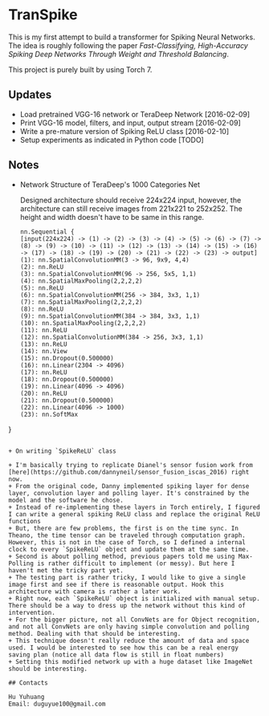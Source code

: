 # TranSpike

This is my first attempt to build a transformer for Spiking Neural Networks.
The idea is roughly following the paper *Fast-Classifying, High-Accuracy Spiking Deep Networks Through Weight and Threshold Balancing*.

This project is purely built by using Torch 7.

## Updates

+ Load pretrained VGG-16 network or TeraDeep Network [2016-02-09]
+ Print VGG-16 model, filters, and input, output stream [2016-02-09]
+ Write a pre-mature version of Spiking ReLU class [2016-02-10]
+ Setup experiments as indicated in Python code [TODO]

## Notes

+ Network Structure of TeraDeep's 1000 Categories Net

   Designed architecture should receive 224x224 input, however, the architecture can still receive images from 221x221 to 252x252.
   The height and width doesn't have to be same in this range.

   ```
   nn.Sequential {
  [input(224x224) -> (1) -> (2) -> (3) -> (4) -> (5) -> (6) -> (7) -> (8) -> (9) -> (10) -> (11) -> (12) -> (13) -> (14) -> (15) -> (16) -> (17) -> (18) -> (19) -> (20) -> (21) -> (22) -> (23) -> output]
  (1): nn.SpatialConvolutionMM(3 -> 96, 9x9, 4,4)
  (2): nn.ReLU
  (3): nn.SpatialConvolutionMM(96 -> 256, 5x5, 1,1)
  (4): nn.SpatialMaxPooling(2,2,2,2)
  (5): nn.ReLU
  (6): nn.SpatialConvolutionMM(256 -> 384, 3x3, 1,1)
  (7): nn.SpatialMaxPooling(2,2,2,2)
  (8): nn.ReLU
  (9): nn.SpatialConvolutionMM(384 -> 384, 3x3, 1,1)
  (10): nn.SpatialMaxPooling(2,2,2,2)
  (11): nn.ReLU
  (12): nn.SpatialConvolutionMM(384 -> 256, 3x3, 1,1)
  (13): nn.ReLU
  (14): nn.View
  (15): nn.Dropout(0.500000)
  (16): nn.Linear(2304 -> 4096)
  (17): nn.ReLU
  (18): nn.Dropout(0.500000)
  (19): nn.Linear(4096 -> 4096)
  (20): nn.ReLU
  (21): nn.Dropout(0.500000)
  (22): nn.Linear(4096 -> 1000)
  (23): nn.SoftMax
}
   ```

+ On writing `SpikeReLU` class

   + I'm basically trying to replicate Dianel's sensor fusion work from [here](https://github.com/dannyneil/sensor_fusion_iscas_2016) right now.
   + From the original code, Danny implemented spiking layer for dense layer, convolution layer and polling layer. It's constrained by the model and the software he chose.
   + Instead of re-implementing these layers in Torch entirely, I figured I can write a general spiking ReLU class and replace the original ReLU functions
   + But, there are few problems, the first is on the time sync. In Theano, the time tensor can be traveled through computation graph. However, this is not in the case of Torch, so I defined a internal clock to every `SpikeReLU` object and update them at the same time.
   + Second is about polling method, previous papers told me using Max-Polling is rather difficult to implement (or messy). But here I haven't met the tricky part yet.
   + The testing part is rather tricky, I would like to give a single image first and see if there is reasonable output. Hook this architecture with camera is rather a later work.  
   + Right now, each `SpikeReLU` object is initialized with manual setup. There should be a way to dress up the network without this kind of intervention.
   + For the bigger picture, not all ConvNets are for Object recognition, and not all ConvNets are only having simple convolution and polling method. Dealing with that should be interesting.
   + This technique doesn't really reduce the amount of data and space used. I would be interested to see how this can be a real energy saving plan (notice all data flow is still in float numbers) 
   + Setting this modified network up with a huge dataset like ImageNet should be interesting.

## Contacts

Hu Yuhuang  
Email: duguyue100@gmail.com
